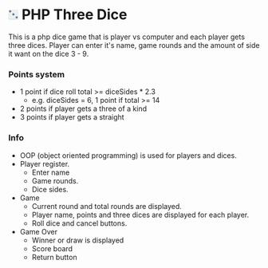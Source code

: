 # <img src="./images/dice-svgrepo-com.svg" width="20" height="20"/> PHP Three Dice

This is a php dice game that is player vs computer and each player gets three dices. Player can enter it's name, game rounds and the amount of side it want on the dice 3 - 9.

### Points system
- 1 point if dice roll total >= diceSides * 2.3
  - e.g. diceSides = 6, 1 point if total >= 14
- 2 points if player gets a three of a kind
- 3 points if player gets a straight

### Info
- OOP (object oriented programming) is used for players and dices.
- Player register.
  - Enter name
  - Game rounds.
  - Dice sides.
- Game
  - Current round and total rounds are displayed.
  - Player name, points and three dices are displayed for each player.
  - Roll dice and cancel buttons.
- Game Over
  - Winner  or draw is displayed
  - Score board
  - Return button